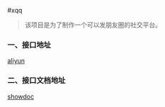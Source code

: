 #xqq
> 该项目是为了制作一个可以发朋友圈的社交平台。
### 一、接口地址
[aliyun](http://120.78.147.1/ssm/)
### 二、接口文档地址
[showdoc](https://www.showdoc.cc/aiqq)